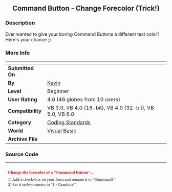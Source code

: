 ﻿<div align="center">

## Command Button \- Change Forecolor \(Trick\!\)


</div>

### Description

Ever wanted to give your boring Command Buttons a different text color? Here's your chance ;)
 
### More Info
 


<span>             |<span>
---                |---
**Submitted On**   |
**By**             |[Kevin](https://github.com/Planet-Source-Code/PSCIndex/blob/master/ByAuthor/kevin.md)
**Level**          |Beginner
**User Rating**    |4.6 (46 globes from 10 users)
**Compatibility**  |VB 3\.0, VB 4\.0 \(16\-bit\), VB 4\.0 \(32\-bit\), VB 5\.0, VB 6\.0
**Category**       |[Coding Standards](https://github.com/Planet-Source-Code/PSCIndex/blob/master/ByCategory/coding-standards__1-43.md)
**World**          |[Visual Basic](https://github.com/Planet-Source-Code/PSCIndex/blob/master/ByWorld/visual-basic.md)
**Archive File**   |[](https://github.com/Planet-Source-Code/kevin-command-button-change-forecolor-trick__1-37375/archive/master.zip)





### Source Code

<div align="left">
 <table border="0" cellpadding="0" cellspacing="0" width="490" height="75">
 <tr>
  <td width="490" height="20" valign="top">
&nbsp;<br><b>
  <font face="Verdana" size="2" color="#FF0000">Change the forecolor of a
  "Command Button"...</font></b></td>
 </tr>
 <tr>
  <td width="490" height="48" valign="top"><font face="Verdana" size="2">1)
  Add a check-box on your form and rename it to "Command1"<br>
  2) Set it style-property to "1 - Graphical"<br>
  3) Add the following code to "Command1_MouseUp"...</font></td>
 </tr>
 <tr>
  <td width="490" height="4" valign="top">
  <hr noshade color="#000000" align="left"></td>
 </tr>
 <tr>
  <td width="490" height="1" valign="top">
  <font face="Verdana" style="font-size: v" size="2">Command1.Value = 0</font></td>
 </tr>
 <tr>
  <td width="490" height="10" valign="top">
  <hr noshade color="#000000" align="left"></td>
 </tr>
 <tr>
  <td width="490" height="19" valign="top"><font face="Verdana" size="2">Of
  course you could also use the hard-way, But I'd prefer this way.<br>
  A check-box supports the same events anyway...</font><p>
  <font face="Verdana" size="2">I hope you liked this small trick.<br>
  Kevin,</font></td>
 </tr>
 </table>
</div>

